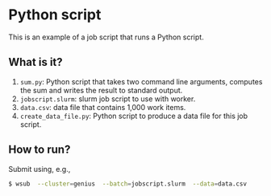 # Python script

This is an example of a job script that runs a Python script.


## What is it?

1. `sum.py`: Python script that takes two command line arguments, computes the
   sum and writes the result to standard output.
1. `jobscript.slurm`: slurm job script to use with worker.
1. `data.csv`: data file that contains 1,000 work items.
1. `create_data_file.py`: Python script to produce a data file for this job script.


## How to run?

Submit using, e.g.,
```bash
$ wsub  --cluster=genius  --batch=jobscript.slurm  --data=data.csv
```
